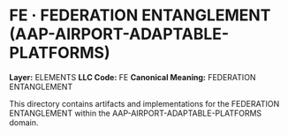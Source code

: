 # FE · FEDERATION ENTANGLEMENT (AAP-AIRPORT-ADAPTABLE-PLATFORMS)

**Layer:** ELEMENTS
**LLC Code:** FE
**Canonical Meaning:** FEDERATION ENTANGLEMENT

This directory contains artifacts and implementations for the FEDERATION ENTANGLEMENT within the AAP-AIRPORT-ADAPTABLE-PLATFORMS domain.
